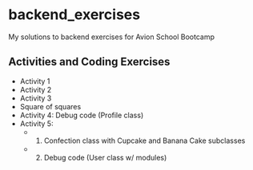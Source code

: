 # backend_exercises
My solutions to backend exercises for Avion School Bootcamp

## Activities and Coding Exercises
- Activity 1 
- Activity 2
- Activity 3
- Square of squares
- Activity 4: Debug code (Profile class)
- Activity 5: 
  - 1. Confection class with Cupcake and Banana Cake subclasses
  - 2. Debug code (User class w/ modules)
